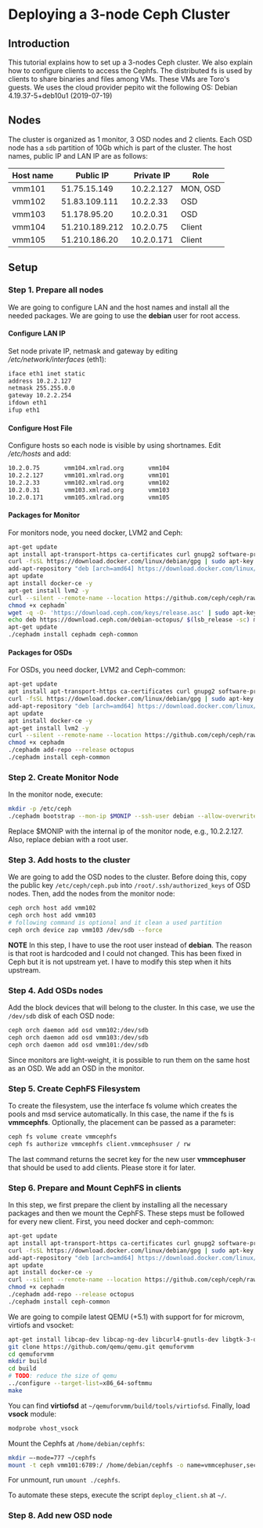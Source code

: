 # Deploying a 3-node Ceph Cluster
## Introduction
This tutorial explains how to set up a 3-nodes Ceph cluster. We also explain how to configure clients to access the Cephfs. The distributed fs is used by clients to share binaries and files among VMs. These VMs are Toro's guests. We uses the cloud provider pepito wit the following OS: Debian 4.19.37-5+deb10u1 (2019-07-19) 

## Nodes

The cluster is organized as 1 monitor, 3 OSD nodes and 2 clients. Each OSD node has a `sdb` partition of 10Gb which is part of the cluster. The host names, public IP and LAN IP are as follows:

|   Host name   | Public IP     | Private IP      | Role     |
| ---- | ---- | ---- | ---- |
|vmm101|51.75.15.149|10.2.2.127|MON, OSD|
|vmm102|51.83.109.111|10.2.2.33|OSD|
|vmm103|51.178.95.20|10.2.0.31|OSD|
|vmm104|51.210.189.212|10.2.0.75|Client|
|vmm105|51.210.186.20|10.2.0.171|Client|
## Setup
### Step 1. Prepare all nodes
We are going to configure LAN and the host names and install all the needed packages. We are going to use the **debian** user for root access. 

#### Configure LAN IP
Set node private IP, netmask and gateway by editing */etc/network/interfaces* (eth1):

```bash
iface eth1 inet static
address 10.2.2.127
netmask 255.255.0.0
gateway 10.2.2.254
ifdown eth1
ifup eth1
```
#### Configure Host File 
Configure hosts so each node is visible by using shortnames. Edit */etc/hosts* and add:
```bash
10.2.0.75       vmm104.xmlrad.org       vmm104
10.2.2.127      vmm101.xmlrad.org       vmm101
10.2.2.33       vmm102.xmlrad.org       vmm102
10.2.0.31       vmm103.xmlrad.org       vmm103
10.2.0.171      vmm105.xmlrad.org       vmm105
```
#### Packages for Monitor
For monitors node, you need docker, LVM2 and Ceph:

```bash
apt-get update
apt install apt-transport-https ca-certificates curl gnupg2 software-properties-common -y
curl -fsSL https://download.docker.com/linux/debian/gpg | sudo apt-key add -
add-apt-repository "deb [arch=amd64] https://download.docker.com/linux/debian $(lsb_release -cs) stable"
apt update
apt install docker-ce -y
apt-get install lvm2 -y
curl --silent --remote-name --location https://github.com/ceph/ceph/raw/octopus/src/cephadm/cephadm`
chmod +x cephadm`
wget -q -O- 'https://download.ceph.com/keys/release.asc' | sudo apt-key add -
echo deb https://download.ceph.com/debian-octopus/ $(lsb_release -sc) main | sudo tee /etc/apt/sources.list.d/ceph.list
apt-get update
./cephadm install cephadm ceph-common
```
#### Packages for OSDs
For OSDs, you need docker, LVM2 and Ceph-common:
```bash
apt-get update
apt install apt-transport-https ca-certificates curl gnupg2 software-properties-common -y
curl -fsSL https://download.docker.com/linux/debian/gpg | sudo apt-key add -
add-apt-repository "deb [arch=amd64] https://download.docker.com/linux/debian $(lsb_release -cs) stable"
apt update
apt install docker-ce -y
apt-get install lvm2 -y
curl --silent --remote-name --location https://github.com/ceph/ceph/raw/octopus/src/cephadm/cephadm
chmod +x cephadm
./cephadm add-repo --release octopus
./cephadm install ceph-common
```
### Step 2. Create Monitor Node
In the monitor node, execute:
```bash
mkdir -p /etc/ceph
./cephadm bootstrap --mon-ip $MONIP --ssh-user debian --allow-overwrite
```
Replace $MONIP with the internal ip of the monitor node, e.g., 10.2.2.127. Also, replace debian with a root user. 

### Step 3. Add hosts to the cluster
We are going to add the OSD nodes to the cluster. Before doing this, copy  the public key `/etc/ceph/ceph.pub` into `/root/.ssh/authorized_keys` of OSD nodes. Then, add the nodes from the monitor node:

```bash
ceph orch host add vmm102
ceph orch host add vmm103
# following command is optional and it clean a used partition
ceph orch device zap vmm103 /dev/sdb --force
```

**NOTE** In this step, I have to use the root user instead of **debian**. The reason is that root is hardcoded and I could not changed. This has been fixed in Ceph but it is not upstream yet. I have to modify this step when it hits upstream.  

 ### Step 4. Add OSDs nodes

Add the block devices that will belong to the cluster. In this case, we use the `/dev/sdb` disk of each OSD node:

```bash
ceph orch daemon add osd vmm102:/dev/sdb
ceph orch daemon add osd vmm103:/dev/sdb
ceph orch daemon add osd vmm101:/dev/sdb
```
Since monitors are light-weight, it is possible to run them on the same host as an OSD. We add an OSD in the monitor.

### Step 5. Create CephFS Filesystem
To create the filesystem, use the interface fs volume which creates the pools and msd service automatically. In this case, the name if the fs is **vmmcephfs**. Optionally, the placement can be passed as a parameter:

```bash
ceph fs volume create vmmcephfs
ceph fs authorize vmmcephfs client.vmmcephsuser / rw
```
The last command returns the secret key for the new user **vmmcephuser** that should be used to add clients. Please store it for later.

### Step 6. Prepare and Mount CephFS in clients
In this step, we first prepare the client by installing all the necessary packages and then we mount the CephFS. These steps must be followed for every new client. First, you need docker and ceph-common:

```bash
apt-get update
apt install apt-transport-https ca-certificates curl gnupg2 software-properties-common -y
curl -fsSL https://download.docker.com/linux/debian/gpg | sudo apt-key add -
add-apt-repository "deb [arch=amd64] https://download.docker.com/linux/debian $(lsb_release -cs) stable"
apt update
apt install docker-ce -y
curl --silent --remote-name --location https://github.com/ceph/ceph/raw/octopus/src/cephadm/cephadm
chmod +x cephadm
./cephadm add-repo --release octopus
./cephadm install ceph-common
```
We are going to compile  latest QEMU (+5.1)  with support for for microvm, virtiofs and vsocket:
```bash
apt-get install libcap-dev libcap-ng-dev libcurl4-gnutls-dev libgtk-3-dev libglib2.0-dev libpixman-1-dev libseccomp-dev -y
git clone https://github.com/qemu/qemu.git qemuforvmm
cd qemuforvmm
mkdir build 
cd build
# TODO: reduce the size of qemu
../configure --target-list=x86_64-softmmu
make
```
You can find **virtiofsd** at `~/qemuforvmm/build/tools/virtiofsd`. Finally, load **vsock** module:

```bash
modprobe vhost_vsock
```
Mount the Cephfs at `/home/debian/cephfs`:
```bash
mkdir –-mode=777 ~/cephfs
mount -t ceph vmm101:6789:/ /home/debian/cephfs -o name=vmmcephuser,secret=xxxxxxxxxxxxxxxxxxxxxxxxxxxxxxx
```
For unmount, run `umount ./cephfs`.

To automate these steps, execute the script `deploy_client.sh` at `~/`.

### Step 8. Add new OSD node 